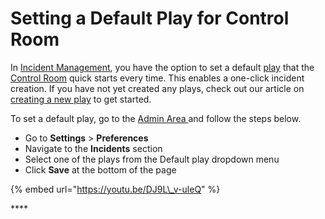 # Setting a Default Play for Control Room

In [Incident Management](../getting-started.md), you have the option to set a default [play](../plays/) that the [Control Room](./) quick starts every time. This enables a one-click incident creation. If you have not yet created any plays, check out our article on [creating a new play](../plays/creating-a-new-play.md) to get started.   
  
To set a default play, go to the [Admin Area ](../admin-area/)and follow the steps below.

* Go to **Settings** &gt; **Preferences**
* Navigate to the **Incidents** section 
* Select one of the plays from the Default play dropdown menu
* Click **Save** at the bottom of the page

{% embed url="https://youtu.be/DJ9L\_v-uleQ" %}

\*\*\*\*

  


